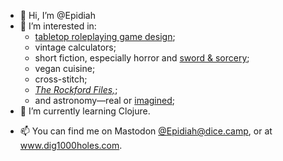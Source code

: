 - 👋 Hi, I’m @Epidiah
- 👀 I’m interested in:
  * [tabletop roleplaying game design](https://www.dig1000holes.com);
  * vintage calculators;
  * short fiction, especially horror and [sword & sorcery](http://www.worldswithoutmaster.com);
  * vegan cuisine;
  * cross-stitch;
  * [_The Rockford Files,_](https://twohundredaday.fireside.fm/);
  * and astronomy—real or [imagined](https://twitter.com/VastAndStarlit);
- 🌱 I’m currently learning Clojure.
<!--- - 💞️ I’m looking to collaborate on ... --->
- 📫 You can find me on Mastodon [@Epidiah@dice.camp](https://dice.camp/@epidiah), or at www.dig1000holes.com.

<!---
Epidiah/Epidiah is a ✨ special ✨ repository because its `README.md` (this file) appears on your GitHub profile.
You can click the Preview link to take a look at your changes.
--->
